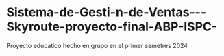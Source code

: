 # Sistema-de-Gesti-n-de-Ventas---Skyroute-proyecto-final-ABP-ISPC-
Proyecto educatico hecho en grupo en el primer semetres 2024
